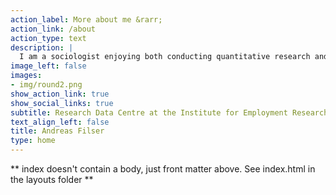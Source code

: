 ```yaml
---
action_label: More about me &rarr;
action_link: /about
action_type: text
description: |
  I am a sociologist enjoying both conducting quantitative research and procuring data for others. My own research centres around family sociology, including relationship formation and parents in the labour market. I enjoy programming in R and Stata and teaching these skills. 
image_left: false
images:
- img/round2.png
show_action_link: true
show_social_links: true
subtitle: Research Data Centre at the Institute for Employment Research (FDZ-IAB)
text_align_left: false
title: Andreas Filser
type: home
---
```


** index doesn't contain a body, just front matter above.
See index.html in the layouts folder **
